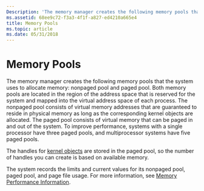 ```yaml
---
Description: 'The memory manager creates the following memory pools that the system uses to allocate memory: nonpaged pool and paged pool.'
ms.assetid: 68ee9c72-f3a3-4f1f-a827-ed4210a665e4
title: Memory Pools
ms.topic: article
ms.date: 05/31/2018
---
```


# Memory Pools

The memory manager creates the following memory pools that the system uses to allocate memory: nonpaged pool and paged pool. Both memory pools are located in the region of the address space that is reserved for the system and mapped into the virtual address space of each process. The nonpaged pool consists of virtual memory addresses that are guaranteed to reside in physical memory as long as the corresponding kernel objects are allocated. The paged pool consists of virtual memory that can be paged in and out of the system. To improve performance, systems with a single processor have three paged pools, and multiprocessor systems have five paged pools.

The handles for [kernel objects](../sysinfo/kernel-objects.md) are stored in the paged pool, so the number of handles you can create is based on available memory.

The system records the limits and current values for its nonpaged pool, paged pool, and page file usage. For more information, see [Memory Performance Information](memory-performance-information.md).

 

 